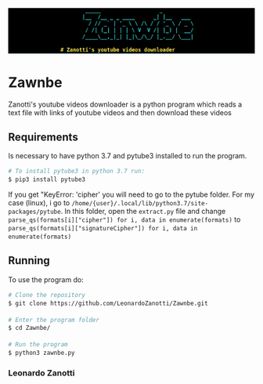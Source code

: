 <img src="./img/zawnbe.png" alt="Zawnbe.png"/>

# Zawnbe
Zanotti's youtube videos downloader is a python program which reads a text file with links of youtube videos and then download these videos

## Requirements
Is necessary to have python 3.7 and pytube3 installed to run the program.
```bash
# To install pytube3 in python 3.7 run:
$ pip3 install pytube3
```

If you get "KeyError: 'cipher' you will need to go to the pytube folder.
For my case (linux), i go to `/home/{user}/.local/lib/python3.7/site-packages/pytube`.
In this folder, open the `extract.py` file and change `parse_qs(formats[i]["cipher"]) for i, data in enumerate(formats)` to `parse_qs(formats[i]["signatureCipher"]) for i, data in enumerate(formats)`

## Running
To use the program do:
```bash
# Clone the repository
$ git clone https://github.com/LeonardoZanotti/Zawnbe.git

# Enter the program folder
$ cd Zawnbe/

# Run the program
$ python3 zawnbe.py
```

### Leonardo Zanotti